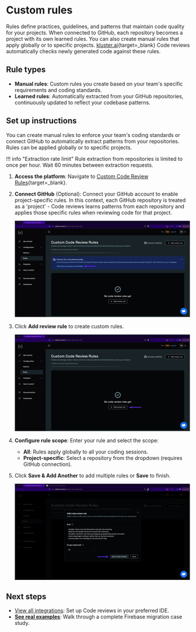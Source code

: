 # Custom rules

Rules define practices, guidelines, and patterns that maintain code quality for your projects. When connected to GitHub, each repository becomes a project with its own learned rules. You can also create manual rules that apply globally or to specific projects. [kluster.ai](https://kluster.ai){target=_blank} Code reviews automatically checks newly generated code against these rules.

## Rule types

- **Manual rules**: Custom rules you create based on your team's specific requirements and coding standards.
- **Learned rules**: Automatically extracted from your GitHub repositories, continuously updated to reflect your codebase patterns.

## Set up instructions

You can create manual rules to enforce your team's coding standards or connect GitHub to automatically extract patterns from your repositories. Rules can be applied globally or to specific projects.

!!! info "Extraction rate limit"
    Rule extraction from repositories is limited to once per hour. Wait 60 minutes between extraction requests.

1. **Access the platform**: Navigate to [Custom Code Review Rules](https://platform.kluster.ai/custom-code-review-rules){target=_blank}.

2. **Connect GitHub** (Optional): Connect your GitHub account to enable project-specific rules. In this context, each GitHub repository is treated as a 'project' - Code reviews learns patterns from each repository and applies those specific rules when reviewing code for that project.

    ![Connect to GitHub](../../images/code-reviews/code/configuration/rules/rules-1.webp)

3. Click **Add review rule** to create custom rules.

    ![Add review rule button](../../images/code-reviews/code/configuration/rules/rules-2.webp)

4. **Configure rule scope**: Enter your rule and select the scope:
    - **All**: Rules apply globally to all your coding sessions.
    - **Project-specific**: Select a repository from the dropdown (requires GitHub connection).

5. Click **Save & Add Another** to add multiple rules or **Save** to finish.

    ![Add code review rule dialog](../../images/code-reviews/code/configuration/rules/rules-3.webp)

## Next steps

- [View all integrations](/code-reviews/quickstart/): Set up Code reviews in your preferred IDE.
- **[See real examples](/code-reviews/examples/cursor-firebase-nextjs/)**: Walk through a complete Firebase migration case study.